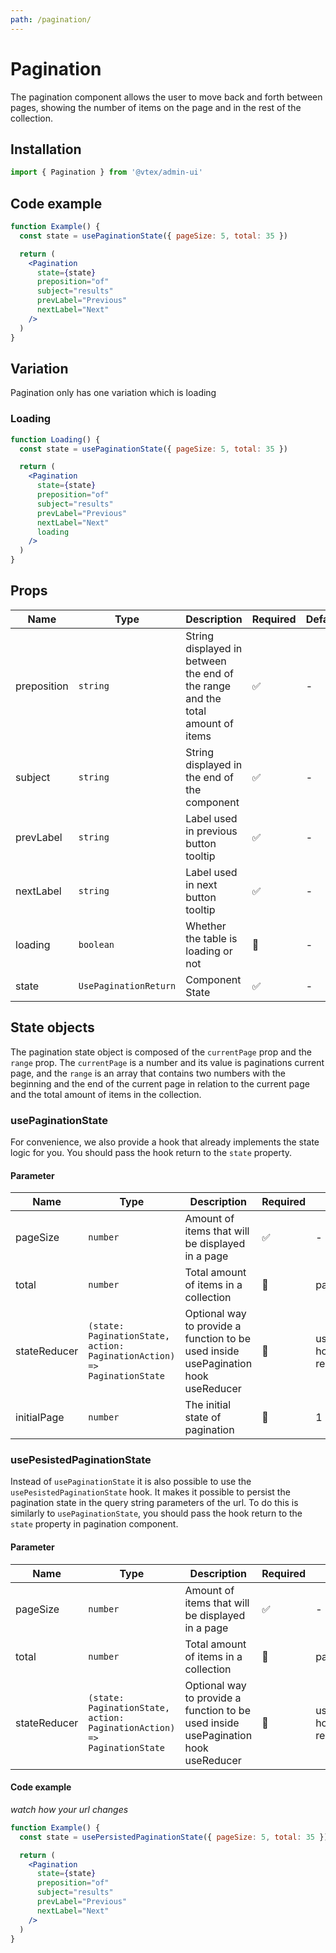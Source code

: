 ```yaml
---
path: /pagination/
---
```


# Pagination

The pagination component allows the user to move back and forth between pages, showing the number of items on the page and in the rest of the collection.

## Installation

```jsx isStatic
import { Pagination } from '@vtex/admin-ui'
```

## Code example

```jsx
function Example() {
  const state = usePaginationState({ pageSize: 5, total: 35 })

  return (
    <Pagination
      state={state}
      preposition="of"
      subject="results"
      prevLabel="Previous"
      nextLabel="Next"
    />
  )
}
```

## Variation

Pagination only has one variation which is loading

### Loading

```jsx
function Loading() {
  const state = usePaginationState({ pageSize: 5, total: 35 })

  return (
    <Pagination
      state={state}
      preposition="of"
      subject="results"
      prevLabel="Previous"
      nextLabel="Next"
      loading
    />
  )
}
```

## Props

| Name        | Type                  | Description                                                                    | Required | Default |
| ----------- | --------------------- | ------------------------------------------------------------------------------ | -------- | ------- |
| preposition | `string`              | String displayed in between the end of the range and the total amount of items | ✅       | -       |
| subject     | `string`              | String displayed in the end of the component                                   | ✅       | -       |
| prevLabel   | `string`              | Label used in previous button tooltip                                          | ✅       | -       |
| nextLabel   | `string`              | Label used in next button tooltip                                              | ✅       | -       |
| loading     | `boolean`             | Whether the table is loading or not                                            | 🚫       | -       |
| state       | `UsePaginationReturn` | Component State                                                                | ✅       | -       |

## State objects

The pagination state object is composed of the `currentPage` prop and the `range` prop. The `currentPage` is a number and its value is paginations current page, and the `range` is an array that contains two numbers with the beginning and the end of the current page in relation to the current page and the total amount of items in the collection.

### usePaginationState

For convenience, we also provide a hook that already implements the state logic for you. You should pass the hook return to the `state` property.

#### Parameter

| Name         | Type                                                                    | Description                                                                        | Required | Default                            |
| ------------ | ----------------------------------------------------------------------- | ---------------------------------------------------------------------------------- | -------- | ---------------------------------- |
| pageSize     | `number`                                                                | Amount of items that will be displayed in a page                                   | ✅       | -                                  |
| total        | `number`                                                                | Total amount of items in a collection                                              | 🚫       | pageSize                           |
| stateReducer | `(state: PaginationState, action: PaginationAction) => PaginationState` | Optional way to provide a function to be used inside usePagination hook useReducer | 🚫       | usePagination hook default reducer |
| initialPage  | `number`                                                                | The initial state of pagination                                                    | 🚫       | 1                                  |

### usePesistedPaginationState

Instead of `usePaginationState` it is also possible to use the `usePesistedPaginationState` hook. It makes it possible to persist the pagination state in the query string parameters of the url. To do this is similarly to `usePaginationState`, you should pass the hook return to the `state` property in pagination component.

#### Parameter

| Name         | Type                                                                    | Description                                                                        | Required | Default                            |
| ------------ | ----------------------------------------------------------------------- | ---------------------------------------------------------------------------------- | -------- | ---------------------------------- |
| pageSize     | `number`                                                                | Amount of items that will be displayed in a page                                   | ✅       | -                                  |
| total        | `number`                                                                | Total amount of items in a collection                                              | 🚫       | pageSize                           |
| stateReducer | `(state: PaginationState, action: PaginationAction) => PaginationState` | Optional way to provide a function to be used inside usePagination hook useReducer | 🚫       | usePagination hook default reducer |

#### Code example

_watch how your url changes_

```jsx
function Example() {
  const state = usePersistedPaginationState({ pageSize: 5, total: 35 })

  return (
    <Pagination
      state={state}
      preposition="of"
      subject="results"
      prevLabel="Previous"
      nextLabel="Next"
    />
  )
}
```

